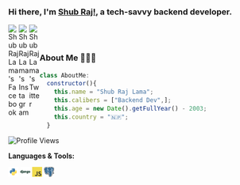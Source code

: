### Hi there, I'm [Shub Raj!](https://shubraj.cf/), a tech-savvy backend developer.
<a href="https://www.facebook.com/Shuvraj.lama7/">
  <img align="left" alt="Shub Raj Lama's Facebook" width="21px" src="https://cdn.jsdelivr.net/npm/simple-icons@3.13.0/icons/facebook.svg" />
</a>
<a href="https://www.instagram.com/shub_raj_lama/">
  <img align="left" alt="Shub Raj Lama's Instagram" width="21px" src="https://cdn.jsdelivr.net/npm/simple-icons@v3/icons/instagram.svg" />
</a>
<a href="https://twitter.com/Shub__Raj/">
  <img align="left" alt="Shub Raj Lama's Twitter" width="21px" src="https://cdn.jsdelivr.net/npm/simple-icons@v3/icons/twitter.svg" />
</a>
<br />
<br />

### About Me 🙋🏻‍♂️
```javascript
class AboutMe:
  constructor(){
    this.name = "Shub Raj Lama";
    this.calibers = ["Backend Dev",];
    this.age = new Date().getFullYear() - 2003;
    this.country = "🇳🇵"; 
  }
```

![Profile Views](https://hits.seeyoufarm.com/api/count/incr/badge.svg?url=https://github.com/shubraj/&title=Profile%20Views)



**Languages & Tools:**

<code><img height="20" src="https://raw.githubusercontent.com/github/explore/80688e429a7d4ef2fca1e82350fe8e3517d3494d/topics/python/python.png"></code>
<code><img height="20" src="https://raw.githubusercontent.com/github/explore/80688e429a7d4ef2fca1e82350fe8e3517d3494d/topics/django/django.png"></code> 
<code><img height="20" src="https://raw.githubusercontent.com/github/explore/80688e429a7d4ef2fca1e82350fe8e3517d3494d/topics/javascript/javascript.png"></code>
<code><img height="20" src="https://raw.githubusercontent.com/github/explore/80688e429a7d4ef2fca1e82350fe8e3517d3494d/topics/postgresql/postgresql.png"></code>

